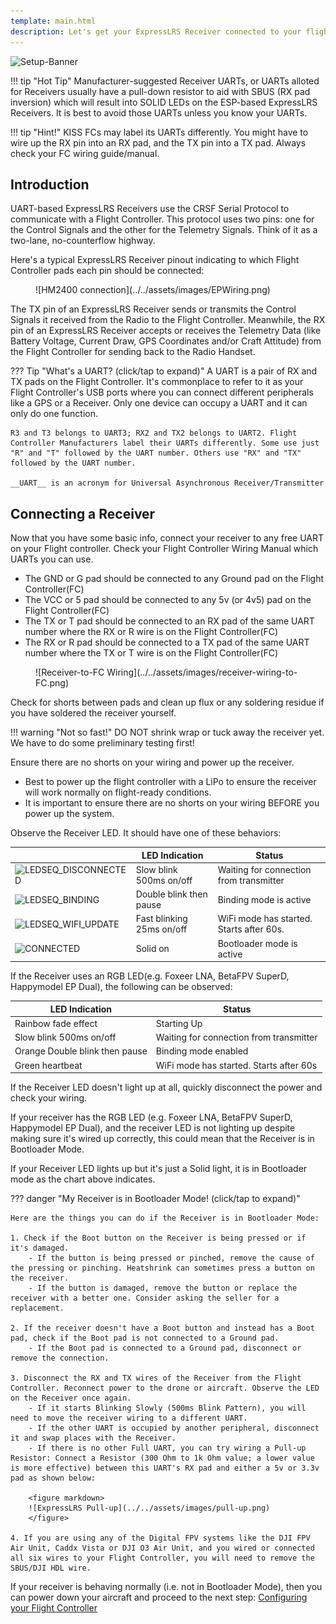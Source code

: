 ```yaml
---
template: main.html
description: Let's get your ExpressLRS Receiver connected to your flight controller.
---
```


![Setup-Banner](https://raw.githubusercontent.com/ExpressLRS/ExpressLRS-hardware/master/img/quick-start.png)

!!! tip "Hot Tip"
    Manufacturer-suggested Receiver UARTs, or UARTs alloted for Receivers usually have a pull-down resistor to aid with SBUS (RX pad inversion) which will result into SOLID LEDs on the ESP-based ExpressLRS Receivers. It is best to avoid those UARTs unless you know your UARTs.

!!! tip "Hint!"
    KISS FCs may label its UARTs differently. You might have to wire up the RX pin into an RX pad, and the TX pin into a TX pad. Always check your FC wiring guide/manual.

## Introduction

UART-based ExpressLRS Receivers use the CRSF Serial Protocol to communicate with a Flight Controller. This protocol uses two pins: one for the Control Signals and the other for the Telemetry Signals. Think of it as a two-lane, no-counterflow highway.

Here's a typical ExpressLRS Receiver pinout indicating to which Flight Controller pads each pin should be connected:

<figure markdown>
![HM2400 connection](../../assets/images/EPWiring.png)
</figure>

The TX pin of an ExpressLRS Receiver sends or transmits the Control Signals it received from the Radio to the Flight Controller. Meanwhile, the RX pin of an ExpressLRS Receiver accepts or receives the Telemetry Data (like Battery Voltage, Current Draw, GPS Coordinates and/or Craft Attitude) from the Flight Controller for sending back to the Radio Handset.

??? Tip "What's a UART? (click/tap to expand)"
    A UART is a pair of RX and TX pads on the Flight Controller. It's commonplace to refer to it as your Flight Controller's USB ports where you can connect different peripherals like a GPS or a Receiver. Only one device can occupy a UART and it can only do one function.

    R3 and T3 belongs to UART3; RX2 and TX2 belongs to UART2. Flight Controller Manufacturers label their UARTs differently. Some use just "R" and "T" followed by the UART number. Others use "RX" and "TX" followed by the UART number.

    __UART__ is an acronym for Universal Asynchronous Receiver/Transmitter

## Connecting a Receiver

Now that you have some basic info, connect your receiver to any free UART on your Flight controller. Check your Flight Controller Wiring Manual which UARTs you can use.

- The GND or G pad should be connected to any Ground pad on the Flight Controller(FC)
- The VCC or 5 pad should be connected to any 5v (or 4v5) pad on the Flight Controller(FC)
- The TX or T pad should be connected to an RX pad of the same UART number where the RX or R wire is on the Flight Controller(FC)
- The RX or R pad should be connected to a TX pad of the same UART number where the TX or T wire is on the Flight Controller(FC)

<figure markdown>
![Receiver-to-FC Wiring](../../assets/images/receiver-wiring-to-FC.png)
</figure>

Check for shorts between pads and clean up flux or any soldering residue if you have soldered the receiver yourself. 

!!! warning "Not so fast!"
    DO NOT shrink wrap or tuck away the receiver yet. We have to do some preliminary testing first!

Ensure there are no shorts on your wiring and power up the receiver.

- Best to power up the flight controller with a LiPo to ensure the receiver will work normally on flight-ready conditions. 
- It is important to ensure there are no shorts on your wiring BEFORE you power up the system.

Observe the Receiver LED. It should have one of these behaviors:

|| LED Indication | Status |
|---|---|---|
|![LEDSEQ_DISCONNECTED](https://cdn.discordapp.com/attachments/738450139693449258/921065812985520268/LEDSEQ_DISCONNECTED_50_50.gif)| Slow blink 500ms on/off | Waiting for connection from transmitter |
|![LEDSEQ_BINDING](https://cdn.discordapp.com/attachments/738450139693449258/921065812763218010/LEDSEQ_BINDING_10_10_10_100.gif)| Double blink then pause | Binding mode is active |
|![LEDSEQ_WIFI_UPDATE](https://cdn.discordapp.com/attachments/738450139693449258/921065813983760384/LEDSEQ_WIFI_UPDATE_2_3.gif)| Fast blinking 25ms on/off | WiFi mode has started. Starts after 60s. |
|![CONNECTED](https://cdn.discordapp.com/attachments/738450139693449258/921065812507373568/LED_ON.gif)| Solid on | Bootloader mode is active |

If the Receiver uses an RGB LED(e.g. Foxeer LNA, BetaFPV SuperD, Happymodel EP Dual), the following can be observed:

| LED Indication | Status |
|---|---|
| Rainbow fade effect | Starting Up |
| Slow blink 500ms on/off | Waiting for connection from transmitter |
| Orange Double blink then pause | Binding mode enabled |
| Green heartbeat | WiFi mode has started. Starts after 60s  |

If the Receiver LED doesn't light up at all, quickly disconnect the power and check your wiring.

If your receiver has the RGB LED (e.g. Foxeer LNA, BetaFPV SuperD, Happymodel EP Dual), and the receiver LED is not lighting up despite making sure it's wired up correctly, this could mean that the Receiver is in Bootloader Mode.

If your Receiver LED lights up but it's just a Solid light, it is in Bootloader mode as the chart above indicates.

??? danger "My Receiver is in Bootloader Mode! (click/tap to expand)"

    Here are the things you can do if the Receiver is in Bootloader Mode:

    1. Check if the Boot button on the Receiver is being pressed or if it's damaged.
        - If the button is being pressed or pinched, remove the cause of the pressing or pinching. Heatshrink can sometimes press a button on the receiver.
        - If the button is damaged, remove the button or replace the receiver with a better one. Consider asking the seller for a replacement.

    2. If the receiver doesn't have a Boot button and instead has a Boot pad, check if the Boot pad is not connected to a Ground pad. 
        - If the Boot pad is connected to a Ground pad, disconnect or remove the connection.

    3. Disconnect the RX and TX wires of the Receiver from the Flight Controller. Reconnect power to the drone or aircraft. Observe the LED on the Receiver once again.
        - If it starts Blinking Slowly (500ms Blink Pattern), you will need to move the receiver wiring to a different UART.
        - If the other UART is occupied by another peripheral, disconnect it and swap places with the Receiver.
        - If there is no other Full UART, you can try wiring a Pull-up Resistor: Connect a Resistor (300 Ohm to 1k Ohm value; a lower value is more effective) between this UART's RX pad and either a 5v or 3.3v pad as shown below:        

        <figure markdown>
        ![ExpressLRS Pull-up](../../assets/images/pull-up.png)
        </figure>

    4. If you are using any of the Digital FPV systems like the DJI FPV Air Unit, Caddx Vista or DJI O3 Air Unit, and you wired or connected all six wires to your Flight Controller, you will need to remove the SBUS/DJI HDL wire.

If your receiver is behaving normally (i.e. not in Bootloader Mode), then you can power down your aircraft and proceed to the next step: [Configuring your Flight Controller](../receivers/configuring-fc.md)
